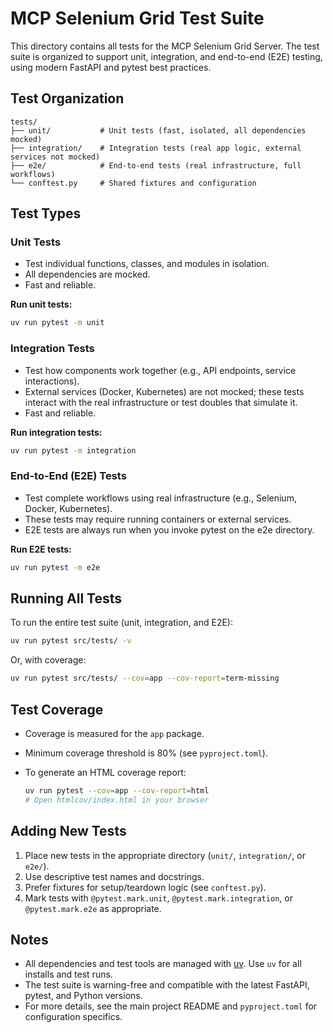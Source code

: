 # MCP Selenium Grid Test Suite

This directory contains all tests for the MCP Selenium Grid Server. The test suite is organized to support unit, integration, and end-to-end (E2E) testing, using modern FastAPI and pytest best practices.

## Test Organization

```
tests/
├── unit/           # Unit tests (fast, isolated, all dependencies mocked)
├── integration/    # Integration tests (real app logic, external services not mocked)
├── e2e/            # End-to-end tests (real infrastructure, full workflows)
└── conftest.py     # Shared fixtures and configuration
```

## Test Types

### Unit Tests

- Test individual functions, classes, and modules in isolation.
- All dependencies are mocked.
- Fast and reliable.

**Run unit tests:**

```bash
uv run pytest -m unit
```

### Integration Tests

- Test how components work together (e.g., API endpoints, service interactions).
- External services (Docker, Kubernetes) are not mocked; these tests interact with the real infrastructure or test doubles that simulate it.
- Fast and reliable.

**Run integration tests:**

```bash
uv run pytest -m integration
```

### End-to-End (E2E) Tests

- Test complete workflows using real infrastructure (e.g., Selenium, Docker, Kubernetes).
- These tests may require running containers or external services.
- E2E tests are always run when you invoke pytest on the e2e directory.

**Run E2E tests:**

```bash
uv run pytest -m e2e
```

## Running All Tests

To run the entire test suite (unit, integration, and E2E):

```bash
uv run pytest src/tests/ -v
```

Or, with coverage:

```bash
uv run pytest src/tests/ --cov=app --cov-report=term-missing
```

## Test Coverage

- Coverage is measured for the `app` package.
- Minimum coverage threshold is 80% (see `pyproject.toml`).
- To generate an HTML coverage report:

  ```bash
  uv run pytest --cov=app --cov-report=html
  # Open htmlcov/index.html in your browser
  ```

## Adding New Tests

1. Place new tests in the appropriate directory (`unit/`, `integration/`, or `e2e/`).
2. Use descriptive test names and docstrings.
3. Prefer fixtures for setup/teardown logic (see `conftest.py`).
4. Mark tests with `@pytest.mark.unit`, `@pytest.mark.integration`, or `@pytest.mark.e2e` as appropriate.

## Notes

- All dependencies and test tools are managed with [uv](https://github.com/astral-sh/uv). Use `uv` for all installs and test runs.
- The test suite is warning-free and compatible with the latest FastAPI, pytest, and Python versions.
- For more details, see the main project README and `pyproject.toml` for configuration specifics.
